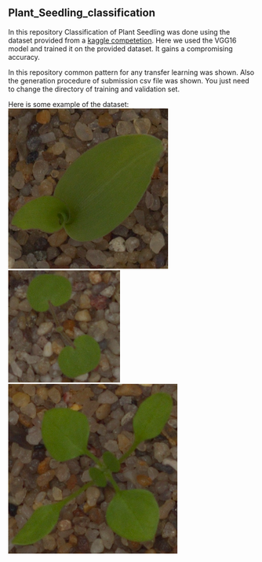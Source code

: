 ## Plant_Seedling_classification
In this repository Classification of Plant Seedling was done using the dataset provided from a [kaggle competetion](https://www.kaggle.com/c/plant-seedlings-classification). Here we used the VGG16 model and trained it on the provided dataset. It gains a compromising accuracy. 

In this repository common pattern for any transfer learning was shown. Also the generation procedure of submission csv file was shown.
You just need to change the directory of training and validation set. 

Here is some example of the dataset:
![example1](https://github.com/Mushahid2521/Plant_Seedling_classification/blob/master/example1.png) ![example2](https://github.com/Mushahid2521/Plant_Seedling_classification/blob/master/example2.png) ![example3](https://github.com/Mushahid2521/Plant_Seedling_classification/blob/master/example3.png)
